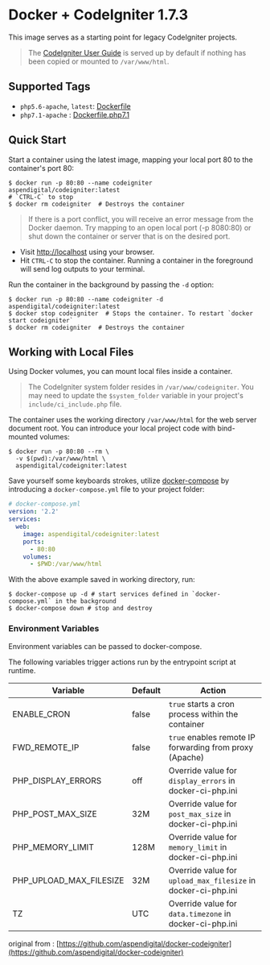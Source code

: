 # Docker + CodeIgniter 1.7.3

This image serves as a starting point for legacy CodeIgniter projects.

> The [CodeIgniter User Guide](https://github.com/aspendigital/docker-codeigniter/tree/master/CodeIgniter_1.7.3/user_guide) is served up by default if nothing has been copied or mounted to `/var/www/html`.

## Supported Tags

- `php5.6-apache`, `latest`: [Dockerfile](https://github.com/aspendigital/docker-codeigniter/blob/master/Dockerfile)
- `php7.1-apache` : [Dockerfile.php7.1](https://github.com/aspendigital/docker-codeigniter/blob/master/Dockerfile.php7.1)


## Quick Start

Start a container using the latest image, mapping your local port 80 to the container's port 80:

```shell
$ docker run -p 80:80 --name codeigniter aspendigital/codeigniter:latest
# `CTRL-C` to stop
$ docker rm codeigniter  # Destroys the container
```

> If there is a port conflict, you will receive an error message from the Docker daemon. Try mapping to an open local port (-p 8080:80) or shut down the container or server that is on the desired port.

 - Visit [http://localhost](http://localhost) using your browser.
  - Hit `CTRL-C` to stop the container. Running a container in the foreground will send log outputs to your terminal.

Run the container in the background by passing the `-d` option:

```shell
$ docker run -p 80:80 --name codeigniter -d aspendigital/codeigniter:latest
$ docker stop codeigniter  # Stops the container. To restart `docker start codeigniter`
$ docker rm codeigniter  # Destroys the container
```

## Working with Local Files

Using Docker volumes, you can mount local files inside a container.

> The CodeIgniter system folder resides in `/var/www/codeigniter`. You may need to update the `$system_folder` variable in your project's `include/ci_include.php` file.

The container uses the working directory `/var/www/html` for the web server document root. You can introduce your local project code with bind-mounted volumes:

```shell
$ docker run -p 80:80 --rm \
  -v $(pwd):/var/www/html \
  aspendigital/codeigniter:latest
```

Save yourself some keyboards strokes, utilize [docker-compose](https://docs.docker.com/compose/overview/) by introducing a `docker-compose.yml` file to your project folder:


```yml
# docker-compose.yml
version: '2.2'
services:
  web:
    image: aspendigital/codeigniter:latest
    ports:
      - 80:80
    volumes:
      - $PWD:/var/www/html
```
With the above example saved in working directory, run:

```shell
$ docker-compose up -d # start services defined in `docker-compose.yml` in the background
$ docker-compose down # stop and destroy
```

### Environment Variables

Environment variables can be passed to docker-compose.

The following variables trigger actions run by the entrypoint script at runtime.

| Variable | Default | Action |
| -------- | ------- | ------ |
| ENABLE_CRON | false | `true` starts a cron process within the container |
| FWD_REMOTE_IP | false | `true` enables remote IP forwarding from proxy (Apache) |
| PHP_DISPLAY_ERRORS | off | Override value for `display_errors` in docker-ci-php.ini |
| PHP_POST_MAX_SIZE | 32M | Override value for `post_max_size` in docker-ci-php.ini |
| PHP_MEMORY_LIMIT | 128M | Override value for `memory_limit` in docker-ci-php.ini |
| PHP_UPLOAD_MAX_FILESIZE | 32M | Override value for `upload_max_filesize` in docker-ci-php.ini |
| TZ | UTC | Override value for `data.timezone` in docker-ci-php.ini |


original from :
[https://github.com/aspendigital/docker-codeigniter](https://github.com/aspendigital/docker-codeigniter)